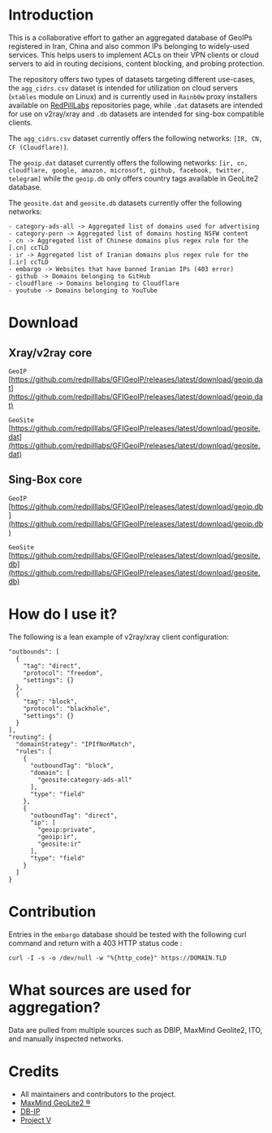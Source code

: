 # Introduction

This is a collaborative effort to gather an aggregated database of GeoIPs registered in Iran, China and also common IPs belonging to widely-used services. This helps users to implement ACLs on their VPN clients or cloud servers to aid in routing decisions, content blocking, and probing protection.

The repository offers two types of datasets targeting different use-cases, the `agg_cidrs.csv` dataset is intended for utilization on cloud servers (`xtables` module on Linux) and is currently used in `Rainb0w` proxy installers available on [RedPillLabs](https://github.com/redpilllabs) repositories page, while `.dat` datasets are intended for use on v2ray/xray and `.db` datasets are intended for sing-box compatible clients.

The `agg_cidrs.csv` dataset currently offers the following networks: `[IR, CN, CF (Cloudflare)]`.

The `geoip.dat` dataset currently offers the following networks: `[ir, cn, cloudflare, google, amazon, microsoft, github, facebook, twitter, telegram]` while the `geoip.db` only offers country tags available in GeoLite2 database.

The `geosite.dat` and `geosite.db` datasets currently offer the following networks:

```
- category-ads-all -> Aggregated list of domains used for advertising
- category-porn -> Aggregated list of domains hosting NSFW content
- cn -> Aggregated list of Chinese domains plus regex rule for the [.cn] ccTLD
- ir -> Aggregated list of Iranian domains plus regex rule for the [.ir] ccTLD
- embargo -> Websites that have banned Iranian IPs (403 error)
- github -> Domains belonging to GitHub
- cloudflare -> Domains belonging to Cloudflare
- youtube -> Domains belonging to YouTube
```

# Download

## Xray/v2ray core

`GeoIP` [https://github.com/redpilllabs/GFIGeoIP/releases/latest/download/geoip.dat](https://github.com/redpilllabs/GFIGeoIP/releases/latest/download/geoip.dat)

`GeoSite` [https://github.com/redpilllabs/GFIGeoIP/releases/latest/download/geosite.dat](https://github.com/redpilllabs/GFIGeoIP/releases/latest/download/geosite.dat)

## Sing-Box core

`GeoIP` [https://github.com/redpilllabs/GFIGeoIP/releases/latest/download/geoip.db](https://github.com/redpilllabs/GFIGeoIP/releases/latest/download/geoip.db)

`GeoSite` [https://github.com/redpilllabs/GFIGeoIP/releases/latest/download/geosite.db](https://github.com/redpilllabs/GFIGeoIP/releases/latest/download/geosite.db)

# How do I use it?

The following is a lean example of v2ray/xray client configuration:

```
"outbounds": [
  {
    "tag": "direct",
    "protocol": "freedom",
    "settings": {}
  },
  {
    "tag": "block",
    "protocol": "blackhole",
    "settings": {}
  }
],
"routing": {
  "domainStrategy": "IPIfNonMatch",
  "rules": [
    {
      "outboundTag": "block",
      "domain": [
        "geosite:category-ads-all"
      ],
      "type": "field"
    },
    {
      "outboundTag": "direct",
      "ip": [
        "geoip:private",
        "geoip:ir",
        "geosite:ir"
      ],
      "type": "field"
    }
  ]
}
```

# Contribution

Entries in the `embargo` database should be tested with the following curl command and return with a 403 HTTP status code :

```
curl -I -s -o /dev/null -w "%{http_code}" https://DOMAIN.TLD
```

# What sources are used for aggregation?

Data are pulled from multiple sources such as DBIP, MaxMind Geolite2, ITO, and manually inspected networks.

# Credits

- All maintainers and contributors to the project.
- [MaxMind GeoLite2 ®](https://maxmind.com)
- [DB-IP](https://db-ip.com)
- [Project V](https://github.com/v2fly)
